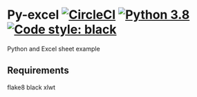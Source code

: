 # Py-excel [![CircleCI](https://circleci.com/gh/srishtisingh34/Py-excel.svg?style=svg&circle-token=df92f542ab4b03d67796af6be2cd8c79fe28952d)](https://circleci.com/gh/srishtisingh34/Py-excel) [![Python 3.8](https://img.shields.io/badge/python-3.8-blue.svg)](https://www.python.org/downloads/release/python-380) [![Code style: black](https://img.shields.io/badge/code%20style-black-000000.svg)](https://github.com/psf/black)

Python and Excel sheet example 

## Requirements
flake8
black 
xlwt
